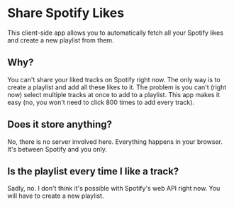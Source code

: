 # Share Spotify Likes

This client-side app allows you to automatically fetch all your Spotify likes and create a new playlist from them.

## Why?

You can't share your liked tracks on Spotify right now. The only way is to create a playlist and add all these likes to it.
The problem is you can't (right now) select multiple tracks at once to add to a playlist. This app makes it easy (no, you won't need to click 800 times to add every track).

## Does it store anything?

No, there is no server involved here. Everything happens in your browser. It's between Spotify and you only.

## Is the playlist every time I like a track?

Sadly, no. I don't think it's possible with Spotify's web API right now. You will have to create a new playlist.
